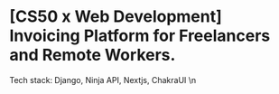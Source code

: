 # [CS50 x Web Development] Invoicing Platform for Freelancers and Remote Workers.

Tech stack: Django, Ninja API, Nextjs, ChakraUI \n
